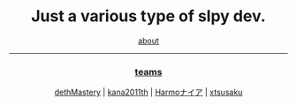 <h1 align="center">
 Just a various type of slpy dev.
</h1>
<p align="center">
 <a href="https://slpy.one/about" target="_blank">
  about
 </a>
</p>
<hr>
<h3 align="center">
 <u>teams</u>
</h3>
<p align="center">
 <a href="https://github.com/dethMastery">dethMastery</a>
 |
 <a href="https://github.com/kana2011th">kana2011th</a>
 |
 <a href="https://github.com/LazyHarmo">Harmoナイア</a>
 |
 <a href="https://github.com/xtsusaku">xtsusaku</a>
</p>
